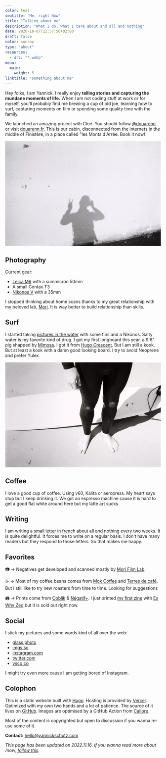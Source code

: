 ```yaml
---
color: teal
seotitle: "Me, right Now"
title: "Talking about me"
description: "What I do, what I care about and all and nothing"
date: 2020-10-07T12:57:50+02:00
draft: false
color: sunray
type: "about"
resources:
  - src: "*.webp"
menu:
  main:
    weight: 5
linktitle: "something about me"
---
```


Hey folks, I am Yannick. I really enjoy **telling stories and capturing the mundane moments of life.**
When I am not coding stuff at work or for myself, you'll probably find me brewing a cup of old joe, learning how to surf, capturing moments on film or spending some quality time with the family.

We launched an amazing project with Cloé. You should follow [@douarenn](https://instagram.com/douarenn) or visit [douarenn.fr](https://douarenn.fr). This is our cabin, disconnected from the internets in the middle of Finistère, in a place called "les Monts d'Arrée. Book it now!

![me doing a v](now.webp)

## Photography

Current gear:
- [Leica M6](/leica-m6) with a summicron 50mm 
- A small Contax T3
- [Nikonos V](/nikonos-v) with a 35mm

I stopped thinking about home scans thanks to my great relationship with my beloved lab, [Mori](https://morifilmlab.com). It is way better to build relationship than skills. 


## Surf

I started taking [pictures in the water](/en/nikonos-glaz) with some fins and a Nikonos. Salty water is my favorite kind of drug. I got my first longboard this year. a 9'6" pig shapped by [Mimosa](https://mimosa-surfboards.com). I got it from [Hugo Crescent](https://instagram.com/hugo_crescent). But I am still a kook. But at least a kook with a damn good looking board. I try to avoid Neoprene and prefer Yulex

![My feet](now2.webp "My feet by Grégory Mignard")


## Coffee

I love a good cup of coffee. Using v60, Kalita or aeropress. My heart says stop but I keep drinking it. We got an espresso machine cause it is hard to get a good flat white around here but my latte art sucks.

## Writing

I am writing a [small letter in french](/bonjour) about all and nothing every two weeks. It is quite delightful. It forces me to write on a regular basis. I don't have many readers but they respond to those letters. So that makes me happy.

## Favorites

📷 → Negatives get developed and scanned mostly by [Mori Film Lab](https://morifilmlab.com).

☕️ → Most of my coffee beans comes from [Mok Coffee](https://mokcoffee.be) and [Terres de café](https://terresdecafe.com). But I still like to try new roasters from time to time. Looking for suggestions

🖨 → Prints come from [Ooblik](https://ooblik.com) & [Négatif+](https://negatifplus.com). I just printed [my first zine](/shop/a-thousand-tides) with [Ex Why Zed](https://exwhyzed.co.uk) but it is sold out right now.

## Social 

I stick my pictures and some words kind of all over the web:

- [glass.photo](https://glass.photo/yannick)
- [imgs.so](https://imgs.so/bonjouryannick)
- [instagram.com](https://instagram.com/bonjouryannick)
- [twitter.com](https://twitter.com/bonjouryannick)
- [vsco.co](https://vsco.co/bonjouryannick)

I might try even more cause I am getting bored of Instagram.

## Colophon

This is a static website built with [Hugo](https://gohugo.io). Hosting is provided by [Vercel](https://vercel.co). Optimized with my own two hands and a lot of patience. The source of it lives on [GitHub](https://github.com/ys/bonjour). Images are optimised by a GitHub Action from [Calibre](https://calibreapp.com/blog/compress-images-in-prs).

Most of the content is copyrighted but open to discussion if you wanna re-use some of it.

**Contact:** [hello@yannickschutz.com](mailto://hello@yannickschutz.com)

*This page has been updated on 2022.11.16. If you wanna read more about /now, [follow this](https://nownownow.com/about).*
